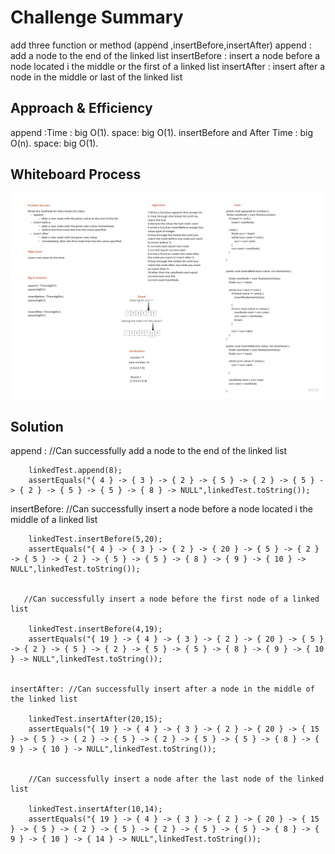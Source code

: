 # Challenge Summary
add three function or method (append ,insertBefore,insertAfter)
append : add a node to the end of the linked list
insertBefore : insert a node before a node located i the middle or the first of a linked list
insertAfter :  insert after a node in the middle or last of the linked list

## Approach & Efficiency
append :Time : 
big O(1).
space: big O(1).
insertBefore and After
Time : big O(n).
space: big O(1).

## Whiteboard Process

![linked-list-insertion](linked-list/lab6.jpg)


## Solution
append :  //Can successfully add a node to the end of the linked list

        linkedTest.append(8);
        assertEquals("{ 4 } -> { 3 } -> { 2 } -> { 5 } -> { 2 } -> { 5 } -> { 2 } -> { 5 } -> { 5 } -> { 8 } -> NULL",linkedTest.toString());

insertBefore:
        //Can successfully insert a node before a node located i the middle of a linked list

        linkedTest.insertBefore(5,20);
        assertEquals("{ 4 } -> { 3 } -> { 2 } -> { 20 } -> { 5 } -> { 2 } -> { 5 } -> { 2 } -> { 5 } -> { 5 } -> { 8 } -> { 9 } -> { 10 } -> NULL",linkedTest.toString());


       //Can successfully insert a node before the first node of a linked list

        linkedTest.insertBefore(4,19);
        assertEquals("{ 19 } -> { 4 } -> { 3 } -> { 2 } -> { 20 } -> { 5 } -> { 2 } -> { 5 } -> { 2 } -> { 5 } -> { 5 } -> { 8 } -> { 9 } -> { 10 } -> NULL",linkedTest.toString());

    
    insertAfter: //Can successfully insert after a node in the middle of the linked list

        linkedTest.insertAfter(20,15);
        assertEquals("{ 19 } -> { 4 } -> { 3 } -> { 2 } -> { 20 } -> { 15 } -> { 5 } -> { 2 } -> { 5 } -> { 2 } -> { 5 } -> { 5 } -> { 8 } -> { 9 } -> { 10 } -> NULL",linkedTest.toString());


        //Can successfully insert a node after the last node of the linked list

        linkedTest.insertAfter(10,14);
        assertEquals("{ 19 } -> { 4 } -> { 3 } -> { 2 } -> { 20 } -> { 15 } -> { 5 } -> { 2 } -> { 5 } -> { 2 } -> { 5 } -> { 5 } -> { 8 } -> { 9 } -> { 10 } -> { 14 } -> NULL",linkedTest.toString());
